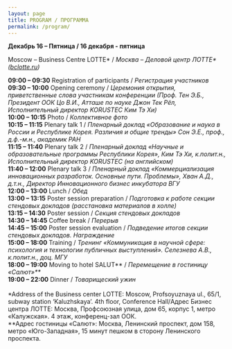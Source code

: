 ```yaml
---
layout: page
title: PROGRAM / ПРОГРАММА
permalink: /program/
---
```


**Декабрь 16 – Пятница / 16 декабря - пятница**

Moscow – Business Centre LOTTE* / *Москва – Деловой центр ЛОТТЕ\* ([bclotte.ru](http://bclotte.ru))*

<div class="program_yellow"><b>09:00 – 09:30</b> Registration of participants / <i>Регистрация участников</i></div>
<div class="program_basic"><b>09:30 – 10:00</b> Opening ceremony / <i>Церемония открытия, приветственные слова участникам конференции (Проф. Тен Э.Б., Президент ООК Цо В.И., Атташе по науке Джон Тек Рёл, Исполнительный директор KORUSTEC Ким Тэ Хи)</i></div>
<div class="program_yellow"><b>10:00 – 10:15</b> Photo / <i>Коллективное фото</i></div>
<div class="program_basic"><b>10:15 – 11:15</b> Plenary talk 1 / <i>Пленарный доклад «Образование и наука в России и Республике Корея. Различия и общие тренды» Сон Э.Е., проф., д.ф.-м.н., академик РАН</i></div>
<div class="program_basic"><b>11:15 – 11:40</b> Plenary talk 2 / <i>Пленарный доклад «Научные и образовательные программы Республики Корея», Ким Тэ Хи, к.полит.н., Исполнительный директор KORUSTEC (на английском)</i></div>
<div class="program_basic"><b>11:40 – 12:00</b> Plenary talk 3 / <i>Пленарный доклад «Коммерциализация инновационных разработок. Основные пути. Проблемы», Хван А.Д., д.т.н., Директор Инновационного бизнес инкубатора ВГУ</i></div>
<div class="program_yellow"><b>12:00 – 13:00</b> Lunch / <i>Обед</i></div>
<div class="program_basic"><b>13:00 – 13:15</b> Poster session preparation / <i>Подготовка к работе секции стендовых докладов (расстановка материалов в холле)</i></div>
<div class="program_basic"><b>13:15 – 14:30</b> Poster session / <i>Секция стендовых докладов</i></div>
<div class="program_yellow"><b>14:30 – 14:45</b> Coffee break / <i>Перерыв</i></div>
<div class="program_basic"><b>14:45 – 15:00</b> Poster session evaluation / <i>Подведение итогов секции стендовых докладов. Награждение</i></div>
<div class="program_basic"><b>15:00 – 18:00</b> Training / <i>Тренинг «Коммуникация в научной сфере:
психология и технологии публичных выступлений». Селезнева А.В., к.полит.н., доц. МГУ</i></div>
<div class="program_yellow"><b>18:00 – 19:00</b> Moving to hotel SALUT** / <i>Перемещение в гостиницу «Салют»**</i></div>
<div class="program_yellow"><b>19:00 – 22:00</b> Dinner / <i>Товарищеский ужин</i></div>
<br/>
<div class="program_comment">*Address of the Business center LOTTE: Moscow, Profsoyuznaya ul., 65/1, subway station ‘Kaluzhskaya’. 4th floor, Conference Hall/Адрес Бизнес центра ЛОТТЕ: Москва, Профсоюзная улица, дом 65, корпус 1, метро «Калужская». 4 этаж, конференц-зал ООК.</div>
<div class="program_comment">**Адрес гостиницы «Салют»: Москва, Ленинский проспект, дом 158, метро «Юго-Западная», 15 минут пешком в сторону Ленинского проспекта.</div>
